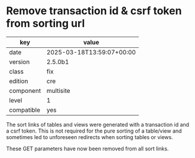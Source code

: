 [//]: # (werk v2)
# Remove transaction id & csrf token from sorting url

key        | value
---------- | ---
date       | 2025-03-18T13:59:07+00:00
version    | 2.5.0b1
class      | fix
edition    | cre
component  | multisite
level      | 1
compatible | yes

The sort links of tables and views were generated with a transaction id and a csrf token.
This is not required for the pure sorting of a table/view and sometimes led to unforeseen redirects when sorting tables or views.

These GET parameters have now been removed from all sort links.
